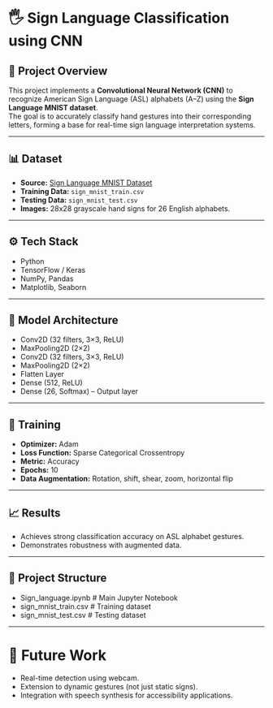 # 🖐️ Sign Language Classification using CNN

## 📌 Project Overview
This project implements a **Convolutional Neural Network (CNN)** to recognize American Sign Language (ASL) alphabets (A–Z) using the **Sign Language MNIST dataset**.  
The goal is to accurately classify hand gestures into their corresponding letters, forming a base for real-time sign language interpretation systems.

---

## 📊 Dataset
- **Source:** [Sign Language MNIST Dataset](https://www.kaggle.com/datamunge/sign-language-mnist)
- **Training Data:** `sign_mnist_train.csv`  
- **Testing Data:** `sign_mnist_test.csv` 
- **Images:** 28x28 grayscale hand signs for 26 English alphabets.  

---

## ⚙️ Tech Stack
- Python  
- TensorFlow / Keras  
- NumPy, Pandas  
- Matplotlib, Seaborn  

---

## 🧠 Model Architecture
- Conv2D (32 filters, 3×3, ReLU)  
- MaxPooling2D (2×2)  
- Conv2D (32 filters, 3×3, ReLU)  
- MaxPooling2D (2×2)  
- Flatten Layer  
- Dense (512, ReLU)  
- Dense (26, Softmax) – Output layer  

---

## 🚀 Training
- **Optimizer:** Adam  
- **Loss Function:** Sparse Categorical Crossentropy  
- **Metric:** Accuracy  
- **Epochs:** 10  
- **Data Augmentation:** Rotation, shift, shear, zoom, horizontal flip  

---

## 📈 Results
- Achieves strong classification accuracy on ASL alphabet gestures.  
- Demonstrates robustness with augmented data.  

---

## 📂 Project Structure
- Sign_language.ipynb # Main Jupyter Notebook
- sign_mnist_train.csv # Training dataset
- sign_mnist_test.csv # Testing dataset

---

# 🔮 Future Work
- Real-time detection using webcam.
- Extension to dynamic gestures (not just static signs).
- Integration with speech synthesis for accessibility applications.
